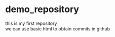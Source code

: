 # demo_repository
this is my first repository 
<br>
we can use basic html to obtain commits in github
